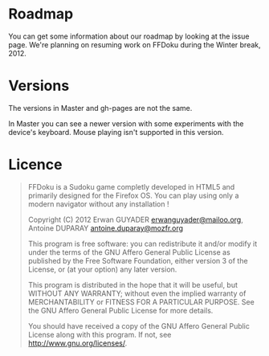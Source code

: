 Roadmap
=======

You can get some information about our roadmap by looking at the issue page.
We're planning on resuming work on FFDoku during the Winter break, 2012.

Versions
========

The versions in Master and gh-pages are not the same.

In Master you can see a newer version with some experiments with the device's keyboard. Mouse playing isn't supported in this version.

Licence
=======

>    FFDoku is a Sudoku game completly developed in HTML5 and primarily designed for the Firefox OS.
>    You can play using only a modern navigator without any installation !
>    
>    Copyright (C) 2012 Erwan GUYADER <erwanguyader@mailoo.org>, Antoine DUPARAY <antoine.duparay@mozfr.org>
>
>    This program is free software: you can redistribute it and/or modify
>    it under the terms of the GNU Affero General Public License as
>    published by the Free Software Foundation, either version 3 of the
>    License, or (at your option) any later version.
>
>    This program is distributed in the hope that it will be useful,
>    but WITHOUT ANY WARRANTY; without even the implied warranty of
>    MERCHANTABILITY or FITNESS FOR A PARTICULAR PURPOSE.  See the
>    GNU Affero General Public License for more details.
>
>    You should have received a copy of the GNU Affero General Public License
>    along with this program.  If not, see <http://www.gnu.org/licenses/>.
